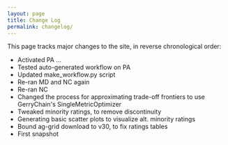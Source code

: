 ```yaml
---
layout: page
title: Change Log
permalink: changelog/
---
```


This page tracks major changes to the site, in reverse chronological order:

- Activated PA ...
- Tested auto-generated workflow on PA
- Updated make_workflow.py script
- Re-ran MD and NC again
- Re-ran NC
- Changed the process for approximating trade-off frontiers to use GerryChain's SingleMetricOptimizer
- Tweaked minority ratings, to remove discontinuity
- Generating basic scatter plots to visualize alt. minority ratings
- Bound ag-grid download to v30, to fix ratings tables
- First snapshot